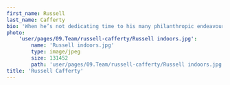 ```yaml
---
first_name: Russell
last_name: Cafferty
bio: 'When he’s not dedicating time to his many philanthropic endeavours, which he rarely talks about, Russell enjoys getting up early and seizing the day. A graduate of Journalism Studies, he enjoys writing about the world around him and has been described as a ‘born story teller’. Having plied his trade in Sydney, New South Wales, and travelled extensively, Russell relishes new challenges and new horizons, with a view that the road is life. He is particularly interested in how technology can harness, protect and predict Mother Nature.'
photo:
    'user/pages/09.Team/russell-cafferty/Russell indoors.jpg':
        name: 'Russell indoors.jpg'
        type: image/jpeg
        size: 131452
        path: 'user/pages/09.Team/russell-cafferty/Russell indoors.jpg'
title: 'Russell Cafferty'
---
```


